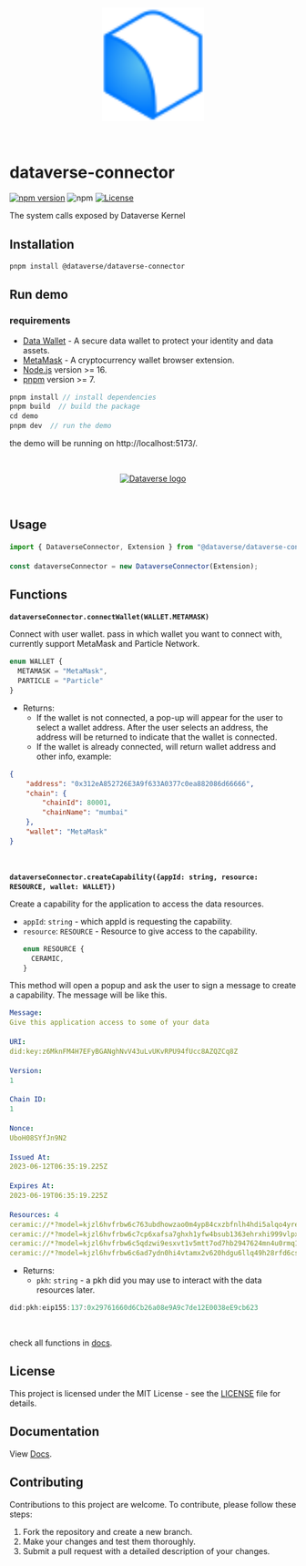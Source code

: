 <br/>
<p align="center">
<a href=" " target="_blank">
<img src="./logo.svg" width="180" alt="Dataverse logo">
</a >
</p >
<br/>

# dataverse-connector

[![npm version](https://img.shields.io/npm/v/@dataverse/dataverse-connector.svg)](https://www.npmjs.com/package/@dataverse/dataverse-connector)
![npm](https://img.shields.io/npm/dw/@dataverse/dataverse-connector)
[![License](https://img.shields.io/npm/l/@dataverse/dataverse-connector.svg)](https://github.com/dataverse-os/dataverse-connector/blob/main/LICENSE.md)

The system calls exposed by Dataverse Kernel

## Installation

```bash
pnpm install @dataverse/dataverse-connector
```

## Run demo
### requirements
- [Data Wallet](https://chrome.google.com/webstore/detail/dataverse/kcigpjcafekokoclamfendmaapcljead) - A secure data wallet to protect your identity and data assets.
- [MetaMask](https://chrome.google.com/webstore/detail/metamask/nkbihfbeogaeaoehlefnkodbefgpgknn) - A cryptocurrency wallet browser extension.
- [Node.js](https://nodejs.org/en/) version >= 16.
- [pnpm](https://pnpm.io/) version >= 7.

```typescript
pnpm install // install dependencies
pnpm build  // build the package
cd demo
pnpm dev  // run the demo
```

the demo will be running on http://localhost:5173/.

<br/>
<p align="center">
<a href=" " target="_blank">
<img src="https://s2.loli.net/2023/06/12/zeyQlmbTpUEvHdu.png" width="300" alt="Dataverse logo">
</a >
</p >
<br/>

## Usage

```typescript
import { DataverseConnector, Extension } from "@dataverse/dataverse-connector";

const dataverseConnector = new DataverseConnector(Extension);
```

## Functions

**`dataverseConnector.connectWallet(WALLET.METAMASK)`**

Connect with user wallet.
pass in which wallet you want to connect with, currently support MetaMask and Particle Network.

  ```js
  enum WALLET {
    METAMASK = "MetaMask",
    PARTICLE = "Particle"
  }
  ```
- Returns:
  - If the wallet is not connected, a pop-up will appear for the user to select a wallet address. After the user selects an address, the address will be returned to indicate that the wallet is connected.
  - If the wallet is already connected, will return wallet address and other info, example:
```json
{
    "address": "0x312eA852726E3A9f633A0377c0ea882086d66666",
    "chain": {
        "chainId": 80001,
        "chainName": "mumbai"
    },
    "wallet": "MetaMask"
}
```
<br>

**`dataverseConnector.createCapability({appId: string, resource: RESOURCE, wallet: WALLET})`**

Create a capability for the application to access the data resources.
- `appId`: `string` - which appId is requesting the capability.
- `resource`: `RESOURCE` - Resource to give access to the capability.
  ```js
  enum RESOURCE {
    CERAMIC,
  }
  ```
This method will open a popup and ask the user to sign a message to create a capability. The message will be like this.
```yaml
Message:
Give this application access to some of your data

URI:
did:key:z6MknFM4H7EFyBGANghNvV43uLvUKvRPU94fUcc8AZQZCq8Z

Version:
1

Chain ID:
1

Nonce:
UboH08SYfJn9N2

Issued At:
2023-06-12T06:35:19.225Z

Expires At:
2023-06-19T06:35:19.225Z

Resources: 4
ceramic://*?model=kjzl6hvfrbw6c763ubdhowzao0m4yp84cxzbfnlh4hdi5alqo4yrebmc0qpjdi5
ceramic://*?model=kjzl6hvfrbw6c7cp6xafsa7ghxh1yfw4bsub1363ehrxhi999vlpxny9k69uoxz
ceramic://*?model=kjzl6hvfrbw6c5qdzwi9esxvt1v5mtt7od7hb2947624mn4u0rmq1rh9anjcnxx
ceramic://*?model=kjzl6hvfrbw6c6ad7ydn0hi4vtamx2v620hdgu6llq49h28rfd6cs02g3cmn9za
```

- Returns:
  - `pkh`: `string` - a pkh did you may use to interact with the data resources later.
```js
did:pkh:eip155:137:0x29761660d6Cb26a08e9A9c7de12E0038eE9cb623
```


<br>

check all functions in [docs](https://docs.dataverse-os.com/sdk/apis).

## License

This project is licensed under the MIT License - see the [LICENSE](LICENSE.md) file for details.

## Documentation

View [Docs](https://docs.dataverse-os.com/).

## Contributing

Contributions to this project are welcome. To contribute, please follow these steps:

1. Fork the repository and create a new branch.
2. Make your changes and test them thoroughly.
3. Submit a pull request with a detailed description of your changes.
